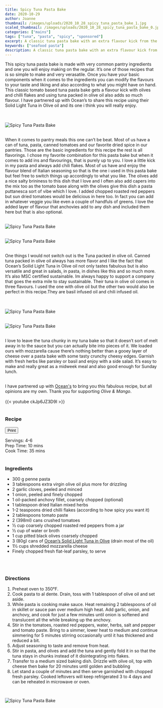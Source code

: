 ```yaml
---
title: Spicy Tuna Pasta Bake
date: 2020-10-29
author: Joanne
thumbnail: /images/uploads/2020_10_28_spicy_tuna_pasta_bake_1.jpg
scaled_thumbnail: /images/uploads/2020_10_28_spicy_tuna_pasta_bake_0.jpg
categories: ["mains"]
tags: ["tuna", "pasta", "spicy", "sponsored"]
excerpt: A classic tuna pasta bake with an extra flavour kick from the olives and chili flakes 
keywords: ["seafood pasta"]
description: A classic tuna pasta bake with an extra flavour kick from the olives and chili flakes 
---
```

<span class="blog-text">

This spicy tuna pasta bake is made with very common pantry ingredients and one you will enjoy making on the regular. It’s one of those recipes that is so simple to make and very verasatile. Once you have your basic components when it comes to the ingredients you can modify the flavours to your taste and liking and also according to what you might have on hand.  This classic tomato based tuna pasta bake gets a flavour kick with olives and chilli flakes and using tuna packed in olive oil also adds so much flavour. I have partnered up with Ocean’s to share this recipe using their Solid Light Tuna in Olive oil and its one i think you will really enjoy.  
</br>
</br>

![Spicy Tuna Pasta Bake](/images/uploads/2020_10_28_spicy_tuna_pasta_bake_2.jpg)
</br>
</br>

When it comes to pantry meals this one can’t be beat. Most of us have a can of tuna, pasta, canned tomatoes and our favorite dried spice in our pantries. Those are the basic ingredients for this recipe the rest is all flavorings. I chose my favorite combination for this pasta bake but when it comes to add ins and flavourings, that is purely up to you. I love a little kick in my pasta and always add chili flakes. Most of us have and enjoy the flavour blend of Italian seasoning so that is the one i used in this pasta bake but feel free to switch things up accordingly to what you like. The olives add a nice salty brininess to this dish that I love and I often also add capers into the mix too as the tomato base along with the olives give this dish a pasta puttanesca sort of vibe which I love.  I added chopped roasted red peppers but sun dried tomatoes would be delicious in here too. In fact you can add in whatever veggie you like even a couple of handfuls of greens. I love the added layer of flavour that anchovies add to any dish and included them here but that is also optional.
</br>
</br>

![Spicy Tuna Pasta Bake](/images/uploads/2020_10_28_spicy_tuna_pasta_bake_3.jpg)
</br>
</br>

![Spicy Tuna Pasta Bake](/images/uploads/2020_10_28_spicy_tuna_pasta_bake_4.jpg)
</br>
</br>

One things I would not switch out is the Tuna packed in olive oil. Canned tuna packed in olive oil always has more flavor and I like the fact that Ocean’s Soilid Light Tuna in Olive oil not only tastes fabulous but is also versatile and great in salads, in pasta, in dishes like this and so much more. It’s also MSC certified sustainable. Im always happy to support a company that goes the extra mile to stay sustainable.  Their tuna in olive oil comes in three flavours. I used the one with olive oil but the other two would also be perfect in this recipe.They are basil infused oil  and chili infused oil.  
</br>
</br>

![Spicy Tuna Pasta Bake](/images/uploads/2020_10_28_spicy_tuna_pasta_bake_5.jpg)
</br>
</br>

![Spicy Tuna Pasta Bake](/images/uploads/2020_10_28_spicy_tuna_pasta_bake_6.jpg)
</br>
</br>

I love to leave the tuna chunky in my tuna bake so that it doesn’t sort of melt away in to the sauce but you can actually bite into pieces of it. We loaded ours with mozzarella cause there’s nothing better than a gooey layer of cheese over a pasta bake with some tasty crunchy cheesy edges.  Garnish with fresh herbs like parsley or basil and enjoy with a side salad. It’s easy to make and really great as a midweek meal and also good enough for Sunday lunch.
</br>
</br>

I have partnered up with <span class="highlight"><a rel="nofollow" href="https://oceans.ca">Ocean's</a></span> to bring you this fabulous recipe, but all opinions are my own. Thank you for supporting _Olive & Mango_.
</br>
</br>
{{< youtube ckJp6JZ3D9I >}}
</br>
</br>
</span>

### Recipe
<div print_button><form>
<input type="button" value="Print" class="btn__print" onClick="window.print()">
</form></div>

<div>Servings: <span itemprop="recipeYield">4-6 </div>
<div>Prep Time: <meta itemprop="prepTime" content="PT10M">10 mins</div>
<div>Cook Time: <meta itemprop="cookTime" content="PT35M">35 mins</div>
</br>

### Ingredients

* <span itemprop="recipeIngredient">300 g penne pasta</span>
* <span itemprop="recipeIngredient">3 tablespoons extra virgin olive oil plus more for drizzling </span>
* <span itemprop="recipeIngredient">2 garlic cloves, peeled and minced </span>
* <span itemprop="recipeIngredient">1 onion, peeled and finely chopped </span>
* <span itemprop="recipeIngredient">1 oil-packed anchovy fillet, coarsely chopped (optional) </span>
* <span itemprop="recipeIngredient">1 tablespoon dried Italian mixed herbs </span>
* <span itemprop="recipeIngredient">1-2 teaspoons dried chilli flakes (according to how spicy you want it) </span>
* <span itemprop="recipeIngredient">2 tablespoons tomato paste</span>
* <span itemprop="recipeIngredient">2 (398ml) cans crushed tomatoes </span>
* <span itemprop="recipeIngredient">½ cup coarsely chopped roasted red peppers from a jar</span>
* <span itemprop="recipeIngredient">&frac12; cup of water or broth </span>
* <span itemprop="recipeIngredient">1 cup pitted black olives coarsely chopped </span>
* <span itemprop="recipeIngredient">3 (80g) cans of <span class="highlight"><a rel="nofollow" href="https://oceans.ca/products/solid-light-tuna-in-olive-oil-2/">Ocean’s Solid Light Tuna in Olive</a></span> (drain most of the oil)</span>
* <span itemprop="recipeIngredient">1&frac12; cups shredded mozzarella cheese </span>
* <span itemprop="recipeIngredient">Finely chopped fresh flat-leaf parsley, to serve</span>
</br>
</br>

### Directions

1. Preheat oven to 350°F.
2. Cook pasta to al dente. Drain, toss with 1 tablespoon of olive oil and set aside. 
3. While pasta is cooking make sauce. Heat remaining 2 tablespoons of oil in skillet or sauce pan over medium high heat. Add garlic, onion, and anchovy, and cook for just a few minutes until onion is softened and translucent all the while breaking up the anchovy. 
4. Stir in the tomatoes, roasted red peppers, water, herbs, salt and pepper and tomato paste. Bring to a simmer, lower heat to medium and continue simmering for 5 minutes stirring occasionally until it has thickened and reduced a bit. 
5. Adjust seasoning to taste and remove from heat. 
6. Stir in pasta, and olives and add the tuna and gently fold it in so that the tuna stays in chunks instead of it disintegrating into flakes.  
7. Transfer to a medium sized baking dish. Drizzle with olive oil, top with cheese then bake for 20 minutes until golden and bubbling 
8. Let stand a couple of minutes and then serve garnished with chopped fresh parsley. Cooked leftovers will keep refrigerated 3 to 4 days and can be reheated in microwave or oven. 

</br>

![Spicy Tuna Pasta Bake](/images/uploads/2020_10_28_spicy_tuna_pasta_bake_7.jpg)